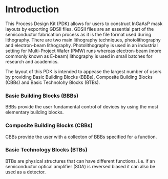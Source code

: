 
# Introduction
This Process Design Kit (PDK) allows for users to construct InGaAsP mask layouts by exporting GDSII files. GDSII files are an essential part of the semiconductor fabrication process as it is the file format used during lithography. There are two main lithography techniques, photolithography and electron-beam lithography. Photolithography is used in an industrial setting for Multi-Project Wafer (PMW) runs whereas electron-beam (more commonly known as E-beam) lithography is used in small batches for research and academics.

The layout of this PDK is intended to appease the largest number of users by providing Basic Building Blocks (BBBs), Composite Building Blocks (CBBs) and Basic Technolohy Blocks (BTBs). 

### Basic Building Blocks (BBBs)
BBBs provide the user fundamental control of devices by using the most elementary building blocks.

### Composite Building Blocks (CBBs)
CBBs provide the user with a collecton of BBBs specified for a function. 

### Basic Technology Blocks (BTBs)
BTBs are physical structures that can have different functions. i.e. if an semiconductor optical amplifier (SOA) is reversed biased it can also be used as a detector. 
